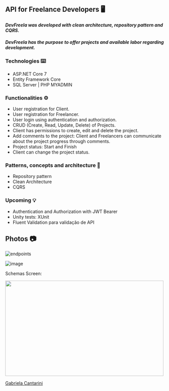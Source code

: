 ﻿## API for Freelance Developers 🖥️

#### ***DevFreela was developed with clean architecture, repository pattern and CQRS.*** 
#### ***DevFreela has the purpose to offer projects and available labor regarding development.*** 


### **Technologies** ⌨️
- ASP.NET Core 7
- Entity Framework Core
- SQL Server | PHP MYADMIN


### **Functionalities** ⚙️
- User registration for Client.
- User registration for Freelancer.
- User login using authentication and authorization.
- CRUD (Create, Read, Update, Delete) of Projects.
- Client has permissions to create, edit and delete the project.
- Add comments to the project: Client and Freelancers can communicate about the project progress through comments.
- Project status: Start and Finish
- Client can change the project status.

### **Patterns, concepts and architecture** 📂
- Repository pattern
- Clean Architecture
- CQRS


### **Upcoming** 💡
- Authentication and Authorization with JWT Bearer
- Unity tests: XUnit
- Fluent Validation para validação de API

## Photos 📷
![endpoints](https://github.com/gabicantarini/dotnet-development/devfreela/assets/8a9f2f5b-1d17-47f5-83a9-e72f5d886590)

![image](https://github.com/gabicantarini/dotnet-development/devfreela/assets/d4298068-2781-414e-9741-9e226076ea06)

<p>Schemas Screen: </p><img height="300" width="500" src="../img/schemas.jpg">

<a href="https://www.linkedin.com/in/gabrielacantarini/">Gabriela Cantarini</a>
